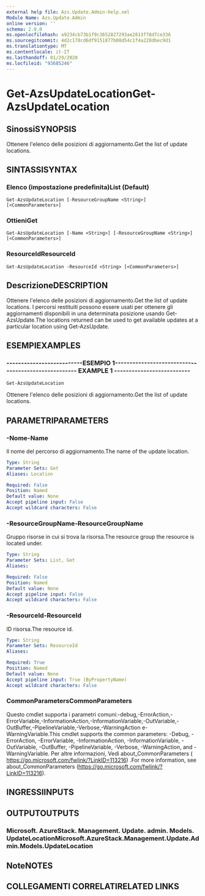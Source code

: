 ```yaml
---
external help file: Azs.Update.Admin-help.xml
Module Name: Azs.Update.Admin
online version: ''
schema: 2.0.0
ms.openlocfilehash: a9234cb73b1f9c3652827293ae2813f78d7ce336
ms.sourcegitcommit: 4d2c178cd6df9151877b08d54c1f4a228dbec9d1
ms.translationtype: MT
ms.contentlocale: it-IT
ms.lasthandoff: 01/29/2020
ms.locfileid: "93685246"
---
```

# <span data-ttu-id="38a77-101">Get-AzsUpdateLocation</span><span class="sxs-lookup"><span data-stu-id="38a77-101">Get-AzsUpdateLocation</span></span>

## <span data-ttu-id="38a77-102">Sinossi</span><span class="sxs-lookup"><span data-stu-id="38a77-102">SYNOPSIS</span></span>
<span data-ttu-id="38a77-103">Ottenere l'elenco delle posizioni di aggiornamento.</span><span class="sxs-lookup"><span data-stu-id="38a77-103">Get the list of update locations.</span></span>

## <span data-ttu-id="38a77-104">SINTASSI</span><span class="sxs-lookup"><span data-stu-id="38a77-104">SYNTAX</span></span>

### <span data-ttu-id="38a77-105">Elenco (impostazione predefinita)</span><span class="sxs-lookup"><span data-stu-id="38a77-105">List (Default)</span></span>
```
Get-AzsUpdateLocation [-ResourceGroupName <String>] [<CommonParameters>]
```

### <span data-ttu-id="38a77-106">Ottieni</span><span class="sxs-lookup"><span data-stu-id="38a77-106">Get</span></span>
```
Get-AzsUpdateLocation [-Name <String>] [-ResourceGroupName <String>] [<CommonParameters>]
```

### <span data-ttu-id="38a77-107">ResourceId</span><span class="sxs-lookup"><span data-stu-id="38a77-107">ResourceId</span></span>
```
Get-AzsUpdateLocation -ResourceId <String> [<CommonParameters>]
```

## <span data-ttu-id="38a77-108">Descrizione</span><span class="sxs-lookup"><span data-stu-id="38a77-108">DESCRIPTION</span></span>
<span data-ttu-id="38a77-109">Ottenere l'elenco delle posizioni di aggiornamento.</span><span class="sxs-lookup"><span data-stu-id="38a77-109">Get the list of update locations.</span></span> <span data-ttu-id="38a77-110">I percorsi restituiti possono essere usati per ottenere gli aggiornamenti disponibili in una determinata posizione usando Get-AzsUpdate.</span><span class="sxs-lookup"><span data-stu-id="38a77-110">The locations returned can be used to get available updates at a particular location using Get-AzsUpdate.</span></span>

## <span data-ttu-id="38a77-111">ESEMPI</span><span class="sxs-lookup"><span data-stu-id="38a77-111">EXAMPLES</span></span>

### <span data-ttu-id="38a77-112">--------------------------ESEMPIO 1--------------------------</span><span class="sxs-lookup"><span data-stu-id="38a77-112">-------------------------- EXAMPLE 1 --------------------------</span></span>
```
Get-AzsUpdateLocation
```

<span data-ttu-id="38a77-113">Ottenere l'elenco delle posizioni di aggiornamento.</span><span class="sxs-lookup"><span data-stu-id="38a77-113">Get the list of update locations.</span></span>

## <span data-ttu-id="38a77-114">PARAMETRI</span><span class="sxs-lookup"><span data-stu-id="38a77-114">PARAMETERS</span></span>

### <span data-ttu-id="38a77-115">-Nome</span><span class="sxs-lookup"><span data-stu-id="38a77-115">-Name</span></span>
<span data-ttu-id="38a77-116">Il nome del percorso di aggiornamento.</span><span class="sxs-lookup"><span data-stu-id="38a77-116">The name of the update location.</span></span>

```yaml
Type: String
Parameter Sets: Get
Aliases: Location

Required: False
Position: Named
Default value: None
Accept pipeline input: False
Accept wildcard characters: False
```

### <span data-ttu-id="38a77-117">-ResourceGroupName</span><span class="sxs-lookup"><span data-stu-id="38a77-117">-ResourceGroupName</span></span>
<span data-ttu-id="38a77-118">Gruppo risorse in cui si trova la risorsa.</span><span class="sxs-lookup"><span data-stu-id="38a77-118">The resource group the resource is located under.</span></span>

```yaml
Type: String
Parameter Sets: List, Get
Aliases: 

Required: False
Position: Named
Default value: None
Accept pipeline input: False
Accept wildcard characters: False
```

### <span data-ttu-id="38a77-119">-ResourceId</span><span class="sxs-lookup"><span data-stu-id="38a77-119">-ResourceId</span></span>
<span data-ttu-id="38a77-120">ID risorsa.</span><span class="sxs-lookup"><span data-stu-id="38a77-120">The resource id.</span></span>

```yaml
Type: String
Parameter Sets: ResourceId
Aliases: 

Required: True
Position: Named
Default value: None
Accept pipeline input: True (ByPropertyName)
Accept wildcard characters: False
```

### <span data-ttu-id="38a77-121">CommonParameters</span><span class="sxs-lookup"><span data-stu-id="38a77-121">CommonParameters</span></span>
<span data-ttu-id="38a77-122">Questo cmdlet supporta i parametri comuni:-debug,-ErrorAction,-ErrorVariable,-InformationAction,-InformationVariable,-OutVariable,-OutBuffer,-PipelineVariable,-Verbose,-WarningAction e-WarningVariable.</span><span class="sxs-lookup"><span data-stu-id="38a77-122">This cmdlet supports the common parameters: -Debug, -ErrorAction, -ErrorVariable, -InformationAction, -InformationVariable, -OutVariable, -OutBuffer, -PipelineVariable, -Verbose, -WarningAction, and -WarningVariable.</span></span> <span data-ttu-id="38a77-123">Per altre informazioni, Vedi about_CommonParameters ( https://go.microsoft.com/fwlink/?LinkID=113216) .</span><span class="sxs-lookup"><span data-stu-id="38a77-123">For more information, see about_CommonParameters (https://go.microsoft.com/fwlink/?LinkID=113216).</span></span>

## <span data-ttu-id="38a77-124">INGRESSI</span><span class="sxs-lookup"><span data-stu-id="38a77-124">INPUTS</span></span>

## <span data-ttu-id="38a77-125">OUTPUT</span><span class="sxs-lookup"><span data-stu-id="38a77-125">OUTPUTS</span></span>

### <span data-ttu-id="38a77-126">Microsoft. AzureStack. Management. Update. admin. Models. UpdateLocation</span><span class="sxs-lookup"><span data-stu-id="38a77-126">Microsoft.AzureStack.Management.Update.Admin.Models.UpdateLocation</span></span>

## <span data-ttu-id="38a77-127">Note</span><span class="sxs-lookup"><span data-stu-id="38a77-127">NOTES</span></span>

## <span data-ttu-id="38a77-128">COLLEGAMENTI CORRELATI</span><span class="sxs-lookup"><span data-stu-id="38a77-128">RELATED LINKS</span></span>


